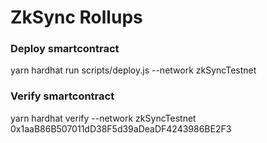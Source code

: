 # ZkSync Rollups

### Deploy smartcontract
yarn hardhat run scripts/deploy.js --network zkSyncTestnet

### Verify smartcontract
yarn hardhat verify --network zkSyncTestnet 0x1aaB86B507011dD38F5d39aDeaDF4243986BE2F3